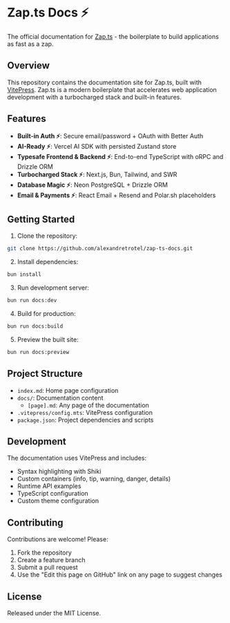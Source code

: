 # Zap.ts Docs ⚡️

The official documentation for [Zap.ts](https://github.com/alexandretrotel/zap.ts) - the boilerplate to build applications as fast as a zap.

## Overview

This repository contains the documentation site for Zap.ts, built with [VitePress](https://vitepress.dev/). Zap.ts is a modern boilerplate that accelerates web application development with a turbocharged stack and built-in features.

## Features

- **Built-in Auth ⚡️**: Secure email/password + OAuth with Better Auth
- **AI-Ready ⚡️**: Vercel AI SDK with persisted Zustand store
- **Typesafe Frontend & Backend ⚡️**: End-to-end TypeScript with oRPC and Drizzle ORM
- **Turbocharged Stack ⚡️**: Next.js, Bun, Tailwind, and SWR
- **Database Magic ⚡️**: Neon PostgreSQL + Drizzle ORM
- **Email & Payments ⚡️**: React Email + Resend and Polar.sh placeholders

## Getting Started

1. Clone the repository:

```bash
git clone https://github.com/alexandretrotel/zap-ts-docs.git
```

2. Install dependencies:

```bash
bun install
```

3. Run development server:

```bash
bun run docs:dev
```

4. Build for production:

```bash
bun run docs:build
```

5. Preview the built site:

```bash
bun run docs:preview
```

## Project Structure

- `index.md`: Home page configuration
- `docs/`: Documentation content
  - `[page].md`: Any page of the documentation
- `.vitepress/config.mts`: VitePress configuration
- `package.json`: Project dependencies and scripts

## Development

The documentation uses VitePress and includes:

- Syntax highlighting with Shiki
- Custom containers (info, tip, warning, danger, details)
- Runtime API examples
- TypeScript configuration
- Custom theme configuration

## Contributing

Contributions are welcome! Please:

1. Fork the repository
2. Create a feature branch
3. Submit a pull request
4. Use the "Edit this page on GitHub" link on any page to suggest changes

## License

Released under the MIT License.
